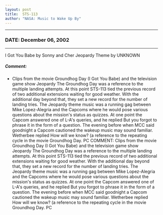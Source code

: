 ```yaml
---
layout: post
title:  STS-113
author: "NASA: Music to Wake Up By"
---
```


----
### DATE: December 06, 2002
----
I Got You Babe by Sonny and Cher
Jeopardy Theme by UNKNOWN

##### Comment:
* Clips from the movie Groundhog Day (I Got You Babe) and the television game show Jeopardy The Groundhog Day was a reference to the multiple landing attempts. At this point STS-113 tied the previous record of two additional extensions waiting for good weather. With the additional day beyond that, they set a new record for the number of landing tries. The Jeopardy theme music was a running gag between Mike Lopez-Alegria and the Capcoms where he would pose various questions about the mission's status as quizzes. At one point the Capcom answered one of L-A's queries, and he replied But you forgot to phrase it in the form of a question. The evening before when MCC said goodnight a Capcom cautioned the wakeup music may sound familiar. Wetherbee replied How will we know? (a reference to the repeating cycle in the movie Groundhog Day. PC
COMMENT: Clips from the movie Groundhog Day (I Got You Babe) and the television game show Jeopardy The Groundhog Day was a reference to the multiple landing attempts. At this point STS-113 tied the previous record of two additional extensions waiting for good weather. With the additional day beyond that, they set a new record for the number of landing tries. The Jeopardy theme music was a running gag between Mike Lopez-Alegria and the Capcoms where he would pose various questions about the mission's status as quizzes. At one point the Capcom answered one of L-A's queries, and he replied But you forgot to phrase it in the form of a question. The evening before when MCC said goodnight a Capcom cautioned the wakeup music may sound familiar. Wetherbee replied How will we know? (a reference to the repeating cycle in the movie Groundhog Day. PC
